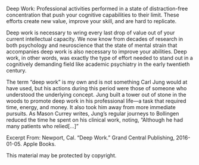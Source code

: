 Deep Work: Professional activities performed in a state of distraction-free concentration that push your cognitive capabilities to their limit. These efforts create new value, improve your skill, and are hard to replicate.

Deep work is necessary to wring every last drop of value out of your current intellectual capacity. We now know from decades of research in both psychology and neuroscience that the state of mental strain that accompanies deep work is also necessary to improve your abilities. Deep work, in other words, was exactly the type of effort needed to stand out in a cognitively demanding field like academic psychiatry in the early twentieth century.

The term “deep work” is my own and is not something Carl Jung would at have used, but his actions during this period were those of someone who understood the underlying concept. Jung built a tower out of stone in the woods to promote deep work in his professional life—a task that required time, energy, and money. It also took him away from more immediate pursuits. As Mason Currey writes, Jung’s regular journeys to Bollingen reduced the time he spent on his clinical work, noting, “Although he had many patients who relied[…]”

Excerpt From: Newport, Cal. “Deep Work.” Grand Central Publishing, 2016-01-05. Apple Books. 

This material may be protected by copyright.